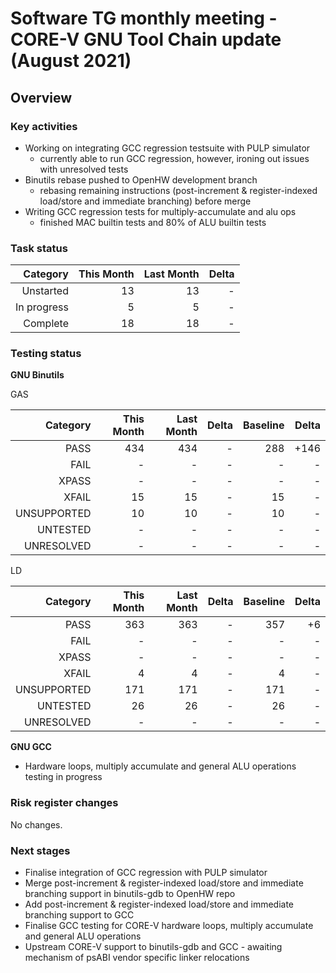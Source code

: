 # Software TG monthly meeting - CORE-V GNU Tool Chain update (August 2021)

## Overview

### Key activities

* Working on integrating GCC regression testsuite with PULP simulator
  - currently able to run GCC regression, however, ironing out issues with unresolved tests
* Binutils rebase pushed to OpenHW development branch
  - rebasing remaining instructions (post-increment & register-indexed load/store and immediate branching) before merge
* Writing GCC regression tests for multiply-accumulate and alu ops
  - finished MAC builtin tests and 80% of ALU builtin tests

### Task status

| Category    | This Month | Last Month | Delta    |
| -----------:| ----------:| ----------:| --------:|
| Unstarted   | 13         | 13         | -        |
| In progress | 5          | 5          | -        |
| Complete    | 18         | 18         | -        |

### Testing status

**GNU Binutils**

GAS

| Category    | This Month | Last Month   | Delta      | Baseline   | Delta      |
| -----------:| ---------: | ---------:   | ---------: | ---------: | ---------: |
| PASS        | 434        | 434          | -          | 288        | +146       |
| FAIL        | -          | -            | -          | -          | -          |
| XPASS       | -          | -            | -          | -          | -          |
| XFAIL       | 15         | 15           | -          | 15         | -          |
| UNSUPPORTED | 10         | 10           | -          | 10         | -          |
| UNTESTED    | -          | -            | -          | -          | -          |
| UNRESOLVED  | -          | -            | -          | -          | -          |

LD

| Category    | This Month | Last Month   | Delta      | Baseline   | Delta      |
| -----------:| ---------: | ---------:   | ---------: | ---------: | ---------: |
| PASS        | 363        | 363          | -          | 357        | +6         |
| FAIL        | -          | -            | -          | -          | -          |
| XPASS       | -          | -            | -          | -          | -          |
| XFAIL       | 4          | 4            | -          | 4          | -          |
| UNSUPPORTED | 171        | 171          | -          | 171        | -          |
| UNTESTED    | 26         | 26           | -          | 26         | -          |
| UNRESOLVED  | -          | -            | -          | -          | -          |

**GNU GCC**

* Hardware loops, multiply accumulate and general ALU operations testing in progress

### Risk register changes

No changes.

### Next stages

* Finalise integration of GCC regression with PULP simulator
* Merge post-increment & register-indexed load/store and immediate branching support in binutils-gdb to OpenHW repo
* Add post-increment & register-indexed load/store and immediate branching support to GCC
* Finalise GCC testing for CORE-V hardware loops, multiply accumulate and general ALU operations
* Upstream CORE-V support to binutils-gdb and GCC - awaiting mechanism of psABI vendor specific linker relocations